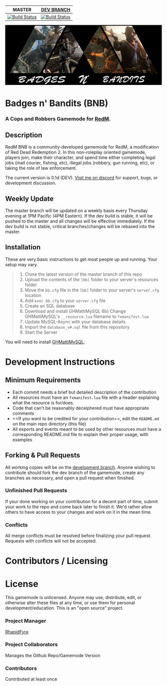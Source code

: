 | MASTER | [DEV BRANCH](https://github.com/rhapidfyre/Badges-n-Bandits/tree/dev) |
|---------|--------|
|[![Build Status](https://travis-ci.com/rhapidfyre/Badges-n-Bandits.svg?branch=master)](https://travis-ci.com/rhapidfyre/Badges-n-Bandits)|[![Build Status](https://travis-ci.com/rhapidfyre/Badges-n-Bandits.svg?branch=dev)](https://travis-ci.com/rhapidfyre/Badges-n-Bandits)|

![](git_banner.jpg)

# Badges n' Bandits (BNB)
### A Cops and Robbers Gamemode for [RedM](https://redm.gg/). 

## Description
RedM BNB is a community-developed gamemode for RedM, a modification of Red Dead Redemption 2. In this non-roleplay oriented gamemode, players join, make their character, and spend time either completing legal jobs (mail courier, fishing, etc), illegal jobs (robbery, gun running, etc), or taking the role of law enforcement.

The current version is 0.1d (DEV). [Visit me on discord](http://discord.gg/FRWpsbq) for support, bugs, or development discussion.


## Weekly Update
The master branch will be updated on a weekly basis every Thursday evening at 1PM Pacific (4PM Eastern).
If the dev build is stable, it will be pushed to the master and all changes will be effective immediately.
If the dev build is not stable, critical branches/changes will be rebased into the master.

## Installation
These are very basic instructions to get most people up and running. Your setup may vary.
>1) Clone the latest version of the master branch of this repo
>2) Upload the contents of the `[bb]` folder to your server's resources folder
>3) Move the `bb.cfg` file in the `[bb]` folder to your server's `server.cfg` location
>4) Add `exec bb.cfg` to your `server.cfg` file
>5) Create an SQL database
>6) Download and install GHMattiMySQL
>6b) Change GHMattiMySQL's `__resource.lua` filename to `fxmanifest.lua`
>7) Update MySQL-Async with your database details
>8) Import the `database_v#.sql` file from this repository
>9) Start the Server

You will need to install [GHMattiMySQL](https://github.com/GHMatti/ghmattimysql).

# Development Instructions

## Minimum Requirements
* Each commit needs a brief but detailed description of the contribution
* All resources must have an `fxmanifest.lua` file with a header explaining what the resource is for/does.
* Code that can't be reasonably deceiphered must have appropriate comments
* ==If you want to be credited for your contribution==, edit the `README.md` on the main repo directory (this file)
* All exports and events meant to be used by other resources must have a corresponding README.md file to explain their proper usage, with examples

## Forking & Pull Requests
All working copies will be on the [development branch](https://github.com/rhapidfyre/Badges-n-Bandits/tree/dev). Anyone wishing to contribute should fork the dev branch of the gamemode, create any branches as necessary, and open a pull request when finished.

### Unfinished Pull Requests
If your done working on your contribution for a decent part of time, submit your work to the repo and come back later to finish it. We'd rather allow others to have access to your changes and work on it in the mean time.

### Conflicts
All merge conflicts must be resolved before finalizing your pull request.
Requests with conflicts will not be accepted.

# Contributors / Licensing

# License
This gamemode is unlicensed. Anyone may use, distribute, edit, or otherwise alter these files at any time, or use them for personal development/education. This is an "open source" project.

### Project Manager
[RhapidFyre](https://github.com/rhapidfyre)

### Project Collaborators
Manages the Github Repo/Gamemode Version

### Contributors
Contributed at least once
